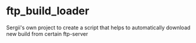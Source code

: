 ftp_build_loader
================

Sergii's own project to create a script that helps to automatically download new build from certain ftp-server
